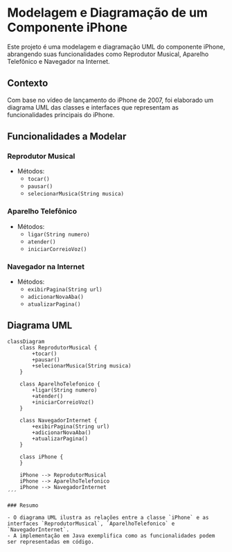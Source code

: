 # Modelagem e Diagramação de um Componente iPhone

Este projeto é uma modelagem e diagramação UML do componente iPhone, abrangendo suas funcionalidades como Reprodutor Musical, Aparelho Telefônico e Navegador na Internet.

## Contexto

Com base no vídeo de lançamento do iPhone de 2007, foi elaborado um diagrama UML das classes e interfaces que representam as funcionalidades principais do iPhone.

## Funcionalidades a Modelar

### Reprodutor Musical
- Métodos:
  - `tocar()`
  - `pausar()`
  - `selecionarMusica(String musica)`

### Aparelho Telefônico
- Métodos:
  - `ligar(String numero)`
  - `atender()`
  - `iniciarCorreioVoz()`

### Navegador na Internet
- Métodos:
  - `exibirPagina(String url)`
  - `adicionarNovaAba()`
  - `atualizarPagina()`

## Diagrama UML

```mermaid
classDiagram
    class ReprodutorMusical {
        +tocar()
        +pausar()
        +selecionarMusica(String musica)
    }

    class AparelhoTelefonico {
        +ligar(String numero)
        +atender()
        +iniciarCorreioVoz()
    }

    class NavegadorInternet {
        +exibirPagina(String url)
        +adicionarNovaAba()
        +atualizarPagina()
    }

    class iPhone {
    }

    iPhone --> ReprodutorMusical
    iPhone --> AparelhoTelefonico
    iPhone --> NavegadorInternet
´´´

### Resumo

- O diagrama UML ilustra as relações entre a classe `iPhone` e as interfaces `ReprodutorMusical`, `AparelhoTelefonico` e `NavegadorInternet`.
- A implementação em Java exemplifica como as funcionalidades podem ser representadas em código.